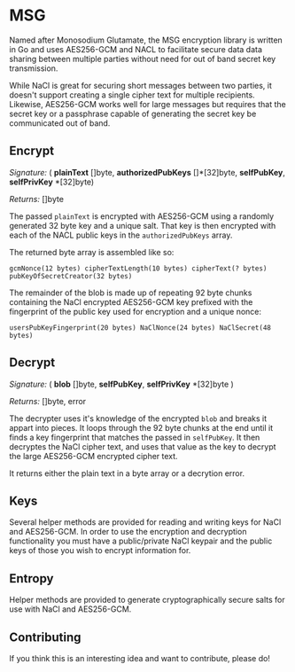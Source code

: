 # MSG

Named after Monosodium Glutamate, the MSG encryption library is written in Go and uses AES256-GCM and NACL to 
facilitate secure data data sharing between multiple parties without need for out of band secret key transmission.

While NaCl is great for securing short messages between two parties, it doesn't support creating a single cipher text for 
multiple recipients. Likewise, AES256-GCM works well for large messages but requires that the secret key or a passphrase 
capable of generating the secret key be communicated out of band.

## Encrypt 
*Signature:* ( **plainText** []byte, **authorizedPubKeys** []*[32]byte, **selfPubKey**, **selfPrivKey** *[32]byte)

*Returns:* []byte

The passed `plainText` is encrypted with AES256-GCM using a randomly generated 32 byte key and a unique salt.
That key is then encrypted with each of the NACL public keys in the `authorizedPubKeys` array.

The returned byte array is assembled like so:

```
gcmNonce(12 bytes) cipherTextLength(10 bytes) cipherText(? bytes) pubKeyOfSecretCreator(32 bytes)
```

The remainder of the blob is made up of repeating 92 byte chunks containing the NaCl encrypted 
AES256-GCM key prefixed with the fingerprint of the public key used for encryption and a unique nonce:

```
usersPubKeyFingerprint(20 bytes) NaClNonce(24 bytes) NaClSecret(48 bytes)
```

## Decrypt
*Signature:* ( **blob** []byte, **selfPubKey**, **selfPrivKey** *[32]byte ) 

*Returns:* []byte, error

The decrypter uses it's knowledge of the encrypted `blob` and breaks it appart into pieces. It loops
through the 92 byte chunks at the end until it finds a key fingerprint that matches the passed in
`selfPubKey`. It then decryptes the NaCl cipher text, and uses that value as the key to decrypt the
large AES256-GCM encrypted cipher text. 

It returns either the plain text in a byte array or a decrytion error.

## Keys
Several helper methods are provided for reading and writing keys for NaCl and AES256-GCM. In order
to use the encryption and decryption functionality you must have a public/private NaCl keypair and 
the public keys of those you wish to encrypt information for.

## Entropy
Helper methods are provided to generate cryptographically secure salts for use with NaCl and AES256-GCM.

## Contributing
If you think this is an interesting idea and want to contribute, please do!